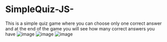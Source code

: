﻿# SimpleQuiz-JS-
 This is a simple quiz game where you can choose only one correct answer and at the end of the game you will see how many correct answers you have
 ![image](https://github.com/DariaAbramovich/SimpleQuiz-JS-/assets/143889332/801a9420-831d-4b62-b316-4d082b96c405)
![image](https://github.com/DariaAbramovich/SimpleQuiz-JS-/assets/143889332/affbb792-4348-486f-845f-a7a56f22b96f)
![image](https://github.com/DariaAbramovich/SimpleQuiz-JS-/assets/143889332/5a67b848-322e-4f3c-8365-64702fe59ea0)

